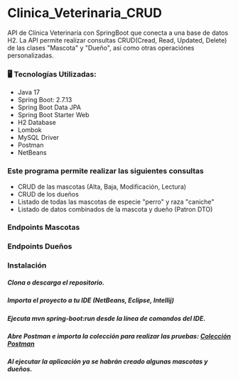 # Clinica_Veterinaria_CRUD
API de Clínica Veterinaría con SpringBoot que conecta a una base de datos H2. 
La API permite realizar consultas CRUD(Cread, Read, Updated, Delete) de las clases "Mascota" y "Dueño", así como otras operaciónes personalizadas.


 ### 🖥️ Tecnologías Utilizadas:
* Java 17
* Spring Boot: 2.7.13
* Spring Boot Data JPA
* Spring Boot Starter Web
* H2 Database
* Lombok
* MySQL Driver
* Postman
* NetBeans
 
 ### Este programa permite realizar las siguientes consultas 
 * CRUD de las mascotas (Alta, Baja, Modificación, Lectura)
 * CRUD de los dueños
 * Listado de todas las mascotas de especie "perro" y raza "caniche"
 * Listado de datos combinados de la mascota y dueño (Patron DTO)

 ### Endpoints Mascotas
  
 ### Endpoints Dueños
 
 ### Instalación

##### Clona o descarga el repositorio.
##### Importa el proyecto a tu IDE (NetBeans, Eclipse, Intellij)
##### Ejecuta mvn spring-boot:run desde la línea de comandos del IDE.
##### Abre Postman e importa la colección para realizar las pruebas: [Colección Postman](https://drive.google.com/file/d/12f4H3BMD2JvJyeHAr0-5_8w92nykFL3k/view?usp=share_link)
##### Al ejecutar la aplicación ya se habrán creado algunas mascotas y dueños.

  
  
